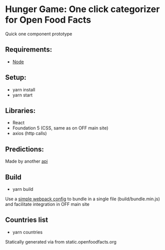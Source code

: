 # Hunger Game: One click categorizer for Open Food Facts

Quick one component prototype

## Requirements:

- [Node](https://nodejs.org)

## Setup:

- yarn install
- yarn start

## Libraries:

- React
- Foundation 5 (CSS, same as on OFF main site)
- axios (http calls)

## Predictions:

Made by another [api](http://robotoff.bournhonesque.eu/api/v1/categories/predictions)

## Build

- yarn build

Use a [simple webpack config](https://github.com/facebook/create-react-app/issues/3365#issuecomment-376546407) to bundle in a single file (build/bundle.min.js) and facilitate integration in OFF main site

## Countries list

- yarn countries

Statically generated via from static.openfoodfacts.org

